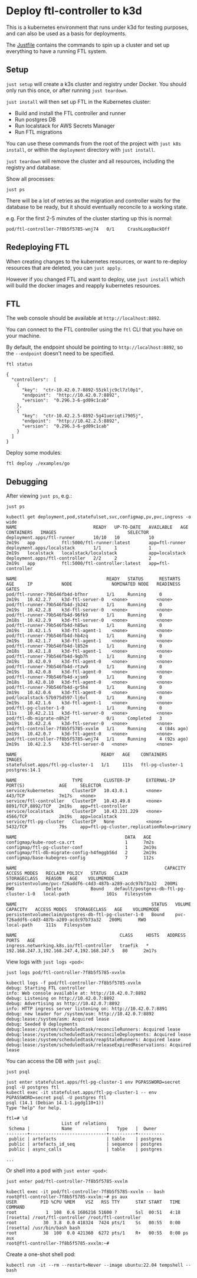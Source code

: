 # Deploy ftl-controller to k3d

This is a kubernetes environment that runs under k3d for testing purposes, and can also be used as a basis for deployments.

The [Justfile](Justfile) contains the commands to spin up a cluster and set up everything to have a running FTL system.

## Setup

`just setup` will create a k3s cluster and registry under Docker. You should only run this once, or after running `just teardown`.

`just install` will then set up FTL in the Kubernetes cluster:
- Build and install the FTL controller and runner
- Run postgres DB
- Run localstack for AWS Secrets Manager
- Run FTL migrations

You can use these commands from the root of the project with `just k8s install`, or within the `deployment` directory with `just install`.

`just teardown` will remove the cluster and all resources, including the registry and database.

Show all processes:

`just ps`

There will be a lot of retries as the migration and controller waits
for the database to be ready, but it should eventually reconcile to a working state.

e.g. For the first 2-5 minutes of the cluster starting up this is normal:

```
pod/ftl-controller-7f8b5f5785-wnj74   0/1     CrashLoopBackOff
```

## Redeploying FTL

When creating changes to the kubernetes resources, or want to re-deploy resources that are deleted, you can `just apply`.

However if you changed FTL and want to deploy, use `just install` which will build the docker images and reapply kubernetes resources.

## FTL

The web console should be available at `http://localhost:8892`.

You can connect to the FTL controller using the `ftl` CLI that you have on your machine.

By default, the endpoint should be pointing to `http://localhost:8892`, so the `--endpoint` doesn't need to be specified.

```
ftl status

{
  "controllers":  [
    {
      "key":  "ctr-10.42.0.7-8892-55zkljc9cl7zl0p1",
      "endpoint":  "http://10.42.0.7:8892",
      "version":  "0.296.3-6-gd09c1cab"
    },
    {
      "key":  "ctr-10.42.2.5-8892-5g41ueriqti7905j",
      "endpoint":  "http://10.42.2.5:8892",
      "version":  "0.296.3-6-gd09c1cab"
    }
  ]
}
```

Deploy some modules:

```
ftl deploy ./examples/go
```

## Debugging

After viewing `just ps`, e.g.:

```
just ps

kubectl get deployment,pod,statefulset,svc,configmap,pv,pvc,ingress -o wide
NAME                             READY   UP-TO-DATE   AVAILABLE   AGE     CONTAINERS   IMAGES                           SELECTOR
deployment.apps/ftl-runner       10/10   10           10          2m19s   app          ftl:5000/ftl-runner:latest       app=ftl-runner
deployment.apps/localstack       1/1     1            1           2m19s   localstack   localstack/localstack            app=localstack
deployment.apps/ftl-controller   2/2     2            2           2m19s   app          ftl:5000/ftl-controller:latest   app=ftl-controller

NAME                                  READY   STATUS      RESTARTS      AGE     IP           NODE               NOMINATED NODE   READINESS GATES
pod/ftl-runner-79b546fb4d-bfhnr       1/1     Running     0             2m19s   10.42.2.7    k3d-ftl-server-0   <none>           <none>
pod/ftl-runner-79b546fb4d-jb242       1/1     Running     0             2m19s   10.42.2.8    k3d-ftl-server-0   <none>           <none>
pod/ftl-runner-79b546fb4d-96fk9       1/1     Running     0             2m18s   10.42.2.9    k3d-ftl-server-0   <none>           <none>
pod/ftl-runner-79b546fb4d-h85ws       1/1     Running     0             2m19s   10.42.1.5    k3d-ftl-agent-1    <none>           <none>
pod/ftl-runner-79b546fb4d-hb4zq       1/1     Running     0             2m19s   10.42.1.7    k3d-ftl-agent-1    <none>           <none>
pod/ftl-runner-79b546fb4d-l852m       1/1     Running     0             2m18s   10.42.1.8    k3d-ftl-agent-1    <none>           <none>
pod/ftl-runner-79b546fb4d-9qb7h       1/1     Running     0             2m19s   10.42.0.9    k3d-ftl-agent-0    <none>           <none>
pod/ftl-runner-79b546fb4d-rtzw9       1/1     Running     0             2m19s   10.42.0.8    k3d-ftl-agent-0    <none>           <none>
pod/ftl-runner-79b546fb4d-xjsm9       1/1     Running     0             2m18s   10.42.0.10   k3d-ftl-agent-0    <none>           <none>
pod/ftl-runner-79b546fb4d-gr5h4       1/1     Running     0             2m19s   10.42.0.6    k3d-ftl-agent-0    <none>           <none>
pod/localstack-57b975d597-lj6vl       1/1     Running     0             2m19s   10.42.1.6    k3d-ftl-agent-1    <none>           <none>
pod/ftl-pg-cluster-1-0                1/1     Running     0             111s    10.42.2.11   k3d-ftl-server-0   <none>           <none>
pod/ftl-db-migrate-n8h2f              0/1     Completed   3             2m19s   10.42.2.6    k3d-ftl-server-0   <none>           <none>
pod/ftl-controller-7f8b5f5785-xvxlm   1/1     Running     4 (84s ago)   2m19s   10.42.0.7    k3d-ftl-agent-0    <none>           <none>
pod/ftl-controller-7f8b5f5785-wnj74   1/1     Running     4 (92s ago)   2m19s   10.42.2.5    k3d-ftl-server-0   <none>           <none>

NAME                                READY   AGE    CONTAINERS         IMAGES
statefulset.apps/ftl-pg-cluster-1   1/1     111s   ftl-pg-cluster-1   postgres:14.1

NAME                     TYPE        CLUSTER-IP      EXTERNAL-IP   PORT(S)             AGE     SELECTOR
service/kubernetes       ClusterIP   10.43.0.1       <none>        443/TCP             7m17s   <none>
service/ftl-controller   ClusterIP   10.43.49.8      <none>        8891/TCP,8892/TCP   2m19s   app=ftl-controller
service/localstack       ClusterIP   10.43.231.229   <none>        4566/TCP            2m19s   app=localstack
service/ftl-pg-cluster   ClusterIP   None            <none>        5432/TCP            79s     app=ftl-pg-cluster,replicationRole=primary

NAME                                         DATA   AGE
configmap/kube-root-ca.crt                   1      7m2s
configmap/ftl-pg-cluster-conf                1      2m19s
configmap/ftl-db-migrate-config-h4fmggb56d   2      2m19s
configmap/base-kubegres-config               7      112s

NAME                                                        CAPACITY   ACCESS MODES   RECLAIM POLICY   STATUS   CLAIM                                    STORAGECLASS   REASON   AGE    VOLUMEMODE
persistentvolume/pvc-f26addf6-c4d3-487b-a289-acdc97b73a32   200Mi      RWO            Delete           Bound    default/postgres-db-ftl-pg-cluster-1-0   local-path              101s   Filesystem

NAME                                                   STATUS   VOLUME                                     CAPACITY   ACCESS MODES   STORAGECLASS   AGE    VOLUMEMODE
persistentvolumeclaim/postgres-db-ftl-pg-cluster-1-0   Bound    pvc-f26addf6-c4d3-487b-a289-acdc97b73a32   200Mi      RWO            local-path     111s   Filesystem

NAME                                       CLASS     HOSTS   ADDRESS                                     PORTS   AGE
ingress.networking.k8s.io/ftl-controller   traefik   *       192.168.247.3,192.168.247.4,192.168.247.5   80      2m17s
```

View logs with `just logs <pod>`:

```
just logs pod/ftl-controller-7f8b5f5785-xvxlm

kubectl logs -f pod/ftl-controller-7f8b5f5785-xvxlm
debug: Starting FTL controller
info: Web console available at: http://10.42.0.7:8892
debug: Listening on http://10.42.0.7:8892
debug: Advertising as http://10.42.0.7:8892
info: HTTP ingress server listening on: http://10.42.0.7:8891
debug: new leader for /system/asm: http://10.42.0.7:8892
debug:lease:/system/asm: Acquired lease
debug: Seeded 0 deployments
debug:lease:/system/scheduledtask/reconcileRunners: Acquired lease
debug:lease:/system/scheduledtask/reconcileDeployments: Acquired lease
debug:lease:/system/scheduledtask/reapStaleRunners: Acquired lease
debug:lease:/system/scheduledtask/releaseExpiredReservations: Acquired lease
```

You can access the DB with `just psql`:

```
just psql

just enter statefulset.apps/ftl-pg-cluster-1 env PGPASSWORD=secret psql -U postgres ftl
kubectl exec -it statefulset.apps/ftl-pg-cluster-1 -- env PGPASSWORD=secret psql -U postgres ftl
psql (14.1 (Debian 14.1-1.pgdg110+1))
Type "help" for help.

ftl=# \d
                     List of relations
 Schema |            Name             |   Type   |  Owner
--------+-----------------------------+----------+----------
 public | artefacts                   | table    | postgres
 public | artefacts_id_seq            | sequence | postgres
 public | async_calls                 | table    | postgres

...
```

Or shell into a pod with `just enter <pod>`:

```
just enter pod/ftl-controller-7f8b5f5785-xvxlm

kubectl exec -it pod/ftl-controller-7f8b5f5785-xvxlm -- bash
root@ftl-controller-7f8b5f5785-xvxlm:~# ps aux
USER         PID %CPU %MEM    VSZ   RSS TTY      STAT START   TIME COMMAND
root           1  108  0.6 1686216 51600 ?       Ssl  00:51   4:18 [rosetta] /root/ftl-controller /root/ftl-controller
root          30  3.8  0.0 418324  7424 pts/1    Ss   00:55   0:00 [rosetta] /usr/bin/bash bash
root          38  100  0.0 421360  6272 pts/1    R+   00:55   0:00 ps aux
root@ftl-controller-7f8b5f5785-xvxlm:~#
```

Create a one-shot shell pod:

```
kubectl run -it --rm --restart=Never --image ubuntu:22.04 tempshell -- bash
```

